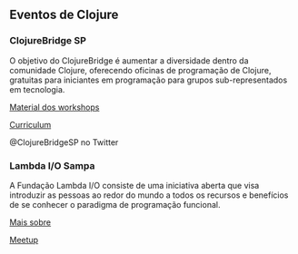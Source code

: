 ## Eventos de Clojure

### ClojureBridge SP
O objetivo do ClojureBridge é aumentar a diversidade dentro da comunidade Clojure, oferecendo oficinas de programação de Clojure, gratuitas para iniciantes em programação para grupos sub-representados em tecnologia.

[Material dos workshops](https://github.com/ClojureBridgeSP)

[Curriculum](http://clojurebridgesp.github.io/curriculum)

@ClojureBridgeSP no Twitter

### Lambda I/O Sampa
A Fundação Lambda I/O consiste de uma iniciativa aberta que visa introduzir as pessoas ao redor do mundo a todos os recursos e benefícios de se conhecer o paradigma de programação funcional.

[Mais sobre](https://github.com/lambda-io/manifest/tree/master/pt)

[Meetup](https://www.meetup.com/Lambda-I-O-Sampa-Meetup/)
